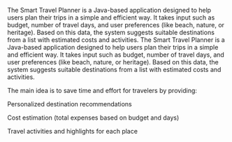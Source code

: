 The Smart Travel Planner is a Java-based application designed to help users plan their trips in a simple and efficient way.
It takes input such as budget, number of travel days, and user preferences (like beach, nature, or heritage). Based on this data, the system suggests suitable destinations from a list with estimated costs and activities.
The Smart Travel Planner is a Java-based application designed to help users plan their trips in a simple and efficient way.
It takes input such as budget, number of travel days, and user preferences (like beach, nature, or heritage). Based on this data, the system suggests suitable destinations from a list with estimated costs and activities.

The main idea is to save time and effort for travelers by providing:

Personalized destination recommendations

Cost estimation (total expenses based on budget and days)

Travel activities and highlights for each place
